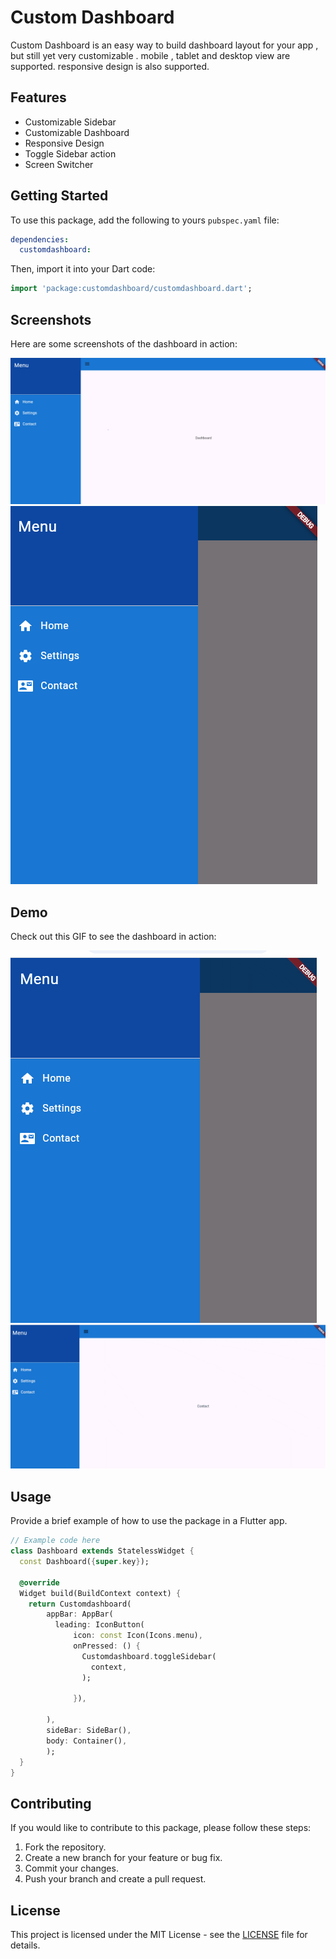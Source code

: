 <!--
This README describes the package. If you publish this package to pub.dev,
this README's contents appear on the landing page for your package.

For information about how to write a good package README, see the guide for
[writing package pages](https://dart.dev/tools/pub/writing-package-pages).

For general information about developing packages, see the Dart guide for
[creating packages](https://dart.dev/guides/libraries/create-packages)
and the Flutter guide for
[developing packages and plugins](https://flutter.dev/to/develop-packages).
-->


# Custom Dashboard 

Custom Dashboard is an easy way to build dashboard layout for your app , but still yet very customizable . mobile , tablet and desktop view are supported.
responsive design is also supported.

## Features

- Customizable Sidebar
- Customizable Dashboard
- Responsive Design
- Toggle Sidebar action 
- Screen Switcher


## Getting Started

To use this package, add the following to yours `pubspec.yaml` file:

```yaml
dependencies:
  customdashboard: 
```

Then, import it into your Dart code:

```dart
import 'package:customdashboard/customdashboard.dart';
```

## Screenshots

Here are some screenshots of the dashboard in action:

![desktop](assets/screenshort/desktops.png)
![mobile](assets/screenshort/mobiles.png)

## Demo

Check out this GIF to see the dashboard in action:

![mobile](assets/gif/mobile.gif)
![desktop](assets/gif/desktop.gif)

## Usage

Provide a brief example of how to use the package in a Flutter app.

```dart
// Example code here
class Dashboard extends StatelessWidget {
  const Dashboard({super.key});

  @override
  Widget build(BuildContext context) {
    return Customdashboard(
        appBar: AppBar(
          leading: IconButton(
              icon: const Icon(Icons.menu),
              onPressed: () {
                Customdashboard.toggleSidebar(
                  context,
                );
                
              }),
              
        ),
        sideBar: SideBar(),
        body: Container(),
        );
  }
}

```

## Contributing

If you would like to contribute to this package, please follow these steps:

1. Fork the repository.
2. Create a new branch for your feature or bug fix.
3. Commit your changes.
4. Push your branch and create a pull request.

## License

This project is licensed under the MIT License - see the [LICENSE](LICENSE) file for details.

